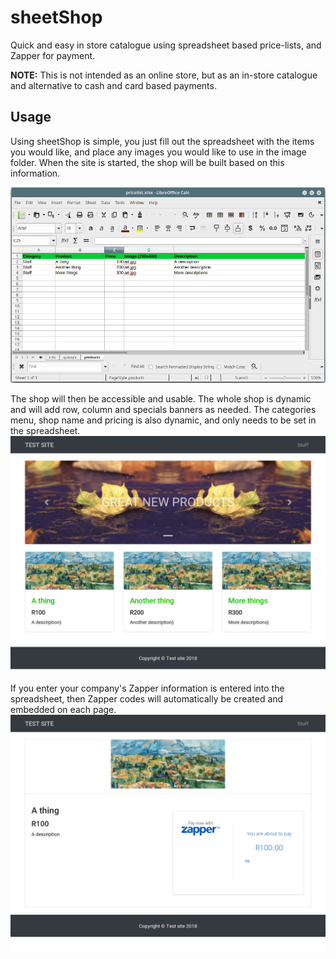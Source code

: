 # sheetShop
Quick and easy in store catalogue using spreadsheet based price-lists, and Zapper for payment.

**NOTE:** This is not intended as an online store, but as an in-store catalogue and alternative to cash and card based payments.

## Usage
Using sheetShop is simple, you just fill out the spreadsheet with the items you would like, and place any images you would like to use in the image folder. When the site is started, the shop will be built based on this information.

![ProductSheet](/misc/sheet.png)

The shop will then be accessible and usable. The whole shop is dynamic and will add row, column and specials banners as needed. The categories menu, shop name and pricing is also dynamic, and only needs to be set in the spreadsheet.
![ProductList](/misc/list.png)

If you enter your company's Zapper information is entered into the spreadsheet, then Zapper codes will automatically be created and embedded on each page.
![ItemDetails](/misc/item.png)

